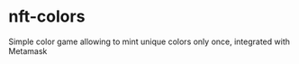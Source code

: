 # nft-colors

Simple color game allowing to mint unique colors only once, integrated with Metamask



